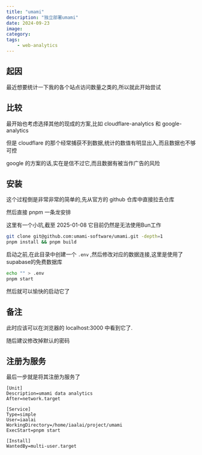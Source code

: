 ```yaml
---
title: "umami"
description: "独立部署umami"
date: 2024-09-23
image:
category: 
tags:
    - web-analytics
---
```


## 起因

最近想要统计一下我的各个站点访问数量之类的,所以就此开始尝试

## 比较

最开始也考虑选择其他的现成的方案,比如 cloudflare-analytics 和 google-analytics

但是 cloudflare 的那个经常捕获不到数据,统计的数值有明显出入,而且数据也不够可控

google 的方案的话,实在是信不过它,而且数据有被当作广告的风险

## 安装

这个过程倒是非常非常的简单的,先从官方的 github 仓库中直接拉去仓库

然后直接 pnpm 一条龙安排

这里有一个小坑,截至 2025-01-08 它目前仍然是无法使用Bun工作

``` bash
git clone git@github.com:umami-software/umami.git -depth=1
pnpm install && pnpm build
```

启动之前,在此目录中创建一个 `.env` ,然后修改对应的数据连接,这里是使用了supabase的免费数据库

``` bash
echo "" > .env
pnpm start
```

然后就可以愉快的启动它了

## 备注

此时应该可以在浏览器的 localhost:3000 中看到它了.

随后建议修改掉默认的密码

## 注册为服务

最后一步就是将其注册为服务了

``` shell
[Unit]
Description=umami data analytics
After=network.target

[Service]
Type=simple
User=iaalai
WorkingDirectory=/home/iaalai/project/umami
ExecStart=pnpm start

[Install]
WantedBy=multi-user.target
```
